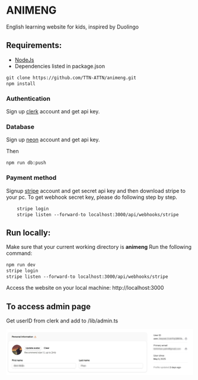 # ANIMENG
English learning website for kids, inspired by Duolingo

## Requirements: 
- [NodeJs](https://nodejs.org/en/download)
- Dependencies listed in package.json

```
git clone https://github.com/TTN-ATTN/animeng.git
npm install
```

### Authentication
Sign up [clerk](https://clerk.com/) account and get api key.

### Database
Sign up [neon](https://console.neon.tech/) account and get api key.

Then
```
npm run db:push
```
### Payment method
Signup [stripe](http://stripe.com/) account and get secret api key and then download stripe to your pc.
To get webhook secret key, please do following step by step.
``` 
    stripe login
    stripe listen --forward-to localhost:3000/api/webhooks/stripe
```

## Run locally:
Make sure that your current working directory is **animeng**
Run the following command:
```
npm run dev
stripe login
stripe listen --forward-to localhost:3000/api/webhooks/stripe
```
Access the website on your local machine: http://localhost:3000

## To access admin page

Get userID from clerk and add to /lib/admin.ts

![alt text](image.jpg)



